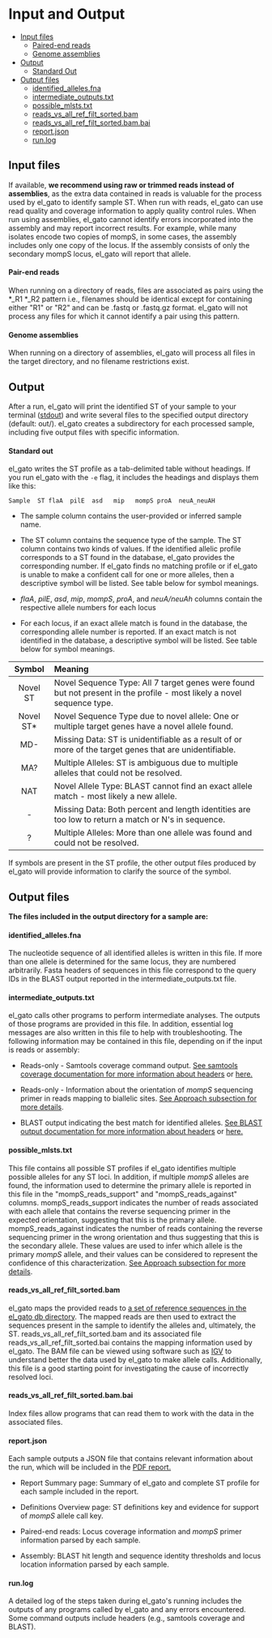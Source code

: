 # Input and Output
   * [Input files](#input-files)
      * [Paired-end reads](#pair-end-reads)
      * [Genome assemblies](#genome-assemblies)
   * [Output](#output)
      * [Standard Out](#standard-out)
   * [Output files](#output-files)
      * [identified_alleles.fna](#identified_allelesfna)
      * [intermediate_outputs.txt](#intermediate_outputstxt)
      * [possible_mlsts.txt](#possible_mlststxt)
      * [reads_vs_all_ref_filt_sorted.bam](#reads_vs_all_ref_filt_sortedbam)
      * [reads_vs_all_ref_filt_sorted.bam.bai](#reads_vs_all_ref_filt_sortedbambai)
      * [report.json](#reportjson)
      * [run.log](#runlog)
   
## Input files

If available, **we recommend using raw or trimmed reads instead of assemblies**, as the extra data contained in reads is valuable for the process used by el_gato to identify sample ST. When run with reads, el_gato can use read quality and coverage information to apply quality control rules. When run using assemblies, el_gato cannot identify errors incorporated into the assembly and may report incorrect results. For example, while many isolates encode two copies of mompS, in some cases, the assembly includes only one copy of the locus. If the assembly consists of only the secondary mompS locus, el_gato will report that allele.

#### Pair-end reads
When running on a directory of reads, files are associated as pairs using the *_R1 *_R2 pattern i.e., filenames should be identical except for containing either "R1" or "R2" and can be .fastq or .fastq.gz format. el_gato will not process any files for which it cannot identify a pair using this pattern. 

#### Genome assemblies
When running on a directory of assemblies, el_gato will process all files in the target directory, and no filename restrictions exist.

## Output 
After a run, el_gato will print the identified ST of your sample to your terminal ([stdout](#standard-out)) and write several files to the specified output directory (default: out/). el_gato creates a subdirectory for each processed sample, including five output files with specific information.

#### Standard out
el_gato writes the ST profile as a tab-delimited table without headings. If you run el_gato with the `-e` flag, it includes the headings and displays them like this: 

`Sample  ST flaA  pilE  asd   mip   mompS proA  neuA_neuAH`    

   * The sample column contains the user-provided or inferred sample name. 

   * The ST column contains the sequence type of the sample. The ST column contains two kinds of values. If the identified allelic profile corresponds to a ST found in the database, el_gato provides the corresponding number. If el_gato finds no matching profile or if el_gato is unable to make a confident call for one or more alleles, then a descriptive symbol will be listed. See table below for symbol meanings.

   * *flaA*, *pilE*, *asd*, *mip*, *mompS*, *proA*, and *neuA/neuAh* columns contain the respective allele numbers for each locus
   
   * For each locus, if an exact allele match is found in the database, the corresponding allele number is reported. If an exact match is not identified in the database, a descriptive symbol will be listed. See table below for symbol meanings. 

| Symbol | Meaning |
|:------:|:---------|
| Novel ST      | Novel Sequence Type: All 7 target genes were found but not present in the profile - most likely a novel sequence type. |
| Novel ST*      | Novel Sequence Type due to novel allele: One or multiple target genes have a novel allele found. |
| MD-      | Missing Data: ST is unidentifiable as a result of or more of the target genes that are unidentifiable.  |
| MA?      | Multiple Alleles: ST is ambiguous due to multiple alleles that could not be resolved. |
| NAT    | Novel Allele Type: BLAST cannot find an exact allele match - most likely a new allele. |
| -      | Missing Data: Both percent and length identities are too low to return a match or N's in sequence. |
| ?      | Multiple Alleles: More than one allele was found and could not be resolved. |

If symbols are present in the ST profile, the other output files produced by el_gato will provide information to clarify the source of the symbol.

## Output files

**The files included in the output directory for a sample are:**  

[comment]: # (Should we include a subdirectory with examples of these files?)

#### identified_alleles.fna
The nucleotide sequence of all identified alleles is written in this file. If more than one allele is determined for the same locus, they are numbered arbitrarily. Fasta headers of sequences in this file correspond to the query IDs in the BLAST output reported in the intermediate_outputs.txt file.

#### intermediate_outputs.txt
el_gato calls other programs to perform intermediate analyses. The outputs of those programs are provided in this file. In addition, essential log messages are also written in this file to help with troubleshooting. The following information may be contained in this file, depending on if the input is reads or assembly:

* Reads-only - Samtools coverage command output. [See samtools coverage documentation for more information about headers](https://www.htslib.org/doc/samtools-coverage.html) or [here.](headers.md/#samtools-coverage-headers)

* Reads-only - Information about the orientation of *mompS* sequencing primer in reads mapping to biallelic sites. [See Approach subsection for more details](approach.md).

* BLAST output indicating the best match for identified alleles. [See BLAST output documentation for more information about headers](https://www.ncbi.nlm.nih.gov/books/NBK279684/table/appendices.T.options_common_to_all_blast/) or [here.](headers.md/#blastn-output-headers)

#### possible_mlsts.txt
This file contains all possible ST profiles if el_gato identifies multiple possible alleles for any ST loci. In addition, if multiple *mompS* alleles are found, the information used to determine the primary allele is reported in this file in the "mompS_reads_support" and "mompS_reads_against" columns. mompS_reads_support indicates the number of reads associated with each allele that contains the reverse sequencing primer in the expected orientation, suggesting that this is the primary allele. mompS_reads_against indicates the number of reads containing the reverse sequencing primer in the wrong orientation and thus suggesting that this is the secondary allele. These values are used to infer which allele is the primary *mompS* allele, and their values can be considered to represent the confidence of this characterization. [See Approach subsection for more details](approach.md).

#### reads_vs_all_ref_filt_sorted.bam 
el_gato maps the provided reads to [a set of reference sequences in the el_gato db directory](https://github.com/appliedbinf/el_gato/blob/main/el_gato/db/ref_gene_regions.fna). The mapped reads are then used to extract the sequences present in the sample to identify the alleles and, ultimately, the ST. reads_vs_all_ref_filt_sorted.bam and its associated file reads_vs_all_ref_filt_sorted.bai contains the mapping information used by el_gato. The BAM file can be viewed using software such as [IGV](https://software.broadinstitute.org/software/igv/) to understand better the data used by el_gato to make allele calls. Additionally, this file is a good starting point for investigating the cause of incorrectly resolved loci.

#### reads_vs_all_ref_filt_sorted.bam.bai 
Index files allow programs that can read them to work with the data in the associated files.

#### report.json
Each sample outputs a JSON file that contains relevant information about the run, which will be included in the [PDF report.](reporting_module.md)   

* Report Summary page: Summary of el_gato and complete ST profile for each sample included in the report.  

* Definitions Overview page: ST definitions key and evidence for support of *mompS* allele call key.

* Paired-end reads: Locus coverage information and *mompS* primer information parsed by each sample.  

* Assembly: BLAST hit length and sequence identity thresholds and locus location information parsed by each sample.  

#### run.log
A detailed log of the steps taken during el_gato's running includes the outputs of any programs called by el_gato and any errors encountered. Some command outputs include headers (e.g., samtools coverage and BLAST).
